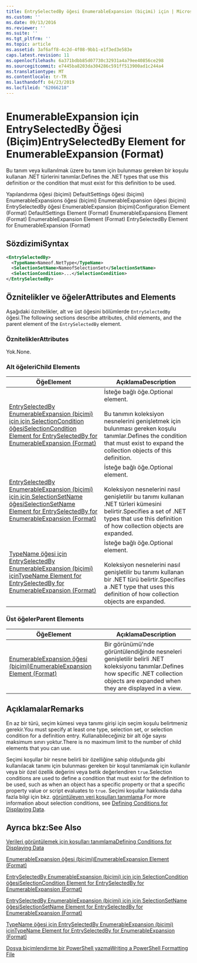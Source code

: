 ```yaml
---
title: EntrySelectedBy öğesi EnumerableExpansion (biçimi) için | Microsoft Docs
ms.custom: ''
ms.date: 09/13/2016
ms.reviewer: ''
ms.suite: ''
ms.tgt_pltfrm: ''
ms.topic: article
ms.assetid: 3af6aff8-4c2d-4f08-9bb1-e1f3ed3e583e
caps.latest.revision: 11
ms.openlocfilehash: 6a371bdbb85d07730c32931a4a79ee40856ce298
ms.sourcegitcommit: e7445ba8203da304286c591ff513900ad1c244a4
ms.translationtype: MT
ms.contentlocale: tr-TR
ms.lasthandoff: 04/23/2019
ms.locfileid: "62066218"
---
```

# <a name="entryselectedby-element-for-enumerableexpansion-format"></a><span data-ttu-id="c95af-102">EnumerableExpansion için EntrySelectedBy Öğesi (Biçim)</span><span class="sxs-lookup"><span data-stu-id="c95af-102">EntrySelectedBy Element for EnumerableExpansion (Format)</span></span>

<span data-ttu-id="c95af-103">Bu tanım veya kullanılmak üzere bu tanım için bulunması gereken bir koşulu kullanan .NET türlerini tanımlar.</span><span class="sxs-lookup"><span data-stu-id="c95af-103">Defines the .NET types that use this definition or the condition that must exist for this definition to be used.</span></span>

<span data-ttu-id="c95af-104">Yapılandırma öğesi (biçimi) DefaultSettings öğesi (biçimi) EnumerableExpansions öğesi (biçimi) EnumerableExpansion öğesi (biçimi) EntrySelectedBy öğesi EnumerableExpansion (biçimi)</span><span class="sxs-lookup"><span data-stu-id="c95af-104">Configuration Element (Format) DefaultSettings Element (Format) EnumerableExpansions Element (Format) EnumerableExpansion Element (Format) EntrySelectedBy Element for EnumerableExpansion (Format)</span></span>

## <a name="syntax"></a><span data-ttu-id="c95af-105">Sözdizimi</span><span class="sxs-lookup"><span data-stu-id="c95af-105">Syntax</span></span>

```xml
<EntrySelectedBy>
  <TypeName>Nameof.NetType</TypeName>
  <SelectionSetName>NameofSelectionSet</SelectionSetName>
  <SelectionCondition>...</SelectionCondition>
</EntrySelectedBy>
```

## <a name="attributes-and-elements"></a><span data-ttu-id="c95af-106">Öznitelikler ve öğeler</span><span class="sxs-lookup"><span data-stu-id="c95af-106">Attributes and Elements</span></span>

<span data-ttu-id="c95af-107">Aşağıdaki öznitelikler, alt ve üst öğesini bölümlerde `EntrySelectedBy` öğesi.</span><span class="sxs-lookup"><span data-stu-id="c95af-107">The following sections describe attributes, child elements, and the parent element of the `EntrySelectedBy` element.</span></span>

### <a name="attributes"></a><span data-ttu-id="c95af-108">Öznitelikler</span><span class="sxs-lookup"><span data-stu-id="c95af-108">Attributes</span></span>

<span data-ttu-id="c95af-109">Yok.</span><span class="sxs-lookup"><span data-stu-id="c95af-109">None.</span></span>

### <a name="child-elements"></a><span data-ttu-id="c95af-110">Alt öğeleri</span><span class="sxs-lookup"><span data-stu-id="c95af-110">Child Elements</span></span>

|<span data-ttu-id="c95af-111">Öğe</span><span class="sxs-lookup"><span data-stu-id="c95af-111">Element</span></span>|<span data-ttu-id="c95af-112">Açıklama</span><span class="sxs-lookup"><span data-stu-id="c95af-112">Description</span></span>|
|-------------|-----------------|
|[<span data-ttu-id="c95af-113">EntrySelectedBy EnumerableExpansion (biçimi) için için SelectionCondition öğesi</span><span class="sxs-lookup"><span data-stu-id="c95af-113">SelectionCondition Element for EntrySelectedBy for EnumerableExpansion (Format)</span></span>](./selectioncondition-element-for-entryselectedby-for-enumerableexpansion-format.md)|<span data-ttu-id="c95af-114">İsteğe bağlı öğe.</span><span class="sxs-lookup"><span data-stu-id="c95af-114">Optional element.</span></span><br /><br /> <span data-ttu-id="c95af-115">Bu tanımın koleksiyon nesnelerini genişletmek için bulunması gereken koşulu tanımlar.</span><span class="sxs-lookup"><span data-stu-id="c95af-115">Defines the condition that must exist to expand the collection objects of this definition.</span></span>|
|[<span data-ttu-id="c95af-116">EntrySelectedBy EnumerableExpansion (biçimi) için için SelectionSetName öğesi</span><span class="sxs-lookup"><span data-stu-id="c95af-116">SelectionSetName Element for EntrySelectedBy for EnumerableExpansion (Format)</span></span>](./selectionsetname-element-for-entryselectedby-for-enumerableexpansion-format.md)|<span data-ttu-id="c95af-117">İsteğe bağlı öğe.</span><span class="sxs-lookup"><span data-stu-id="c95af-117">Optional element.</span></span><br /><br /> <span data-ttu-id="c95af-118">Koleksiyon nesnelerini nasıl genişletilir bu tanımı kullanan .NET türleri kümesini belirtir.</span><span class="sxs-lookup"><span data-stu-id="c95af-118">Specifies a set of .NET types that use this definition of how collection objects are expanded.</span></span>|
|[<span data-ttu-id="c95af-119">TypeName öğesi için EntrySelectedBy EnumerableExpansion (biçimi) için</span><span class="sxs-lookup"><span data-stu-id="c95af-119">TypeName Element for EntrySelectedBy for EnumerableExpansion (Format)</span></span>](./typename-element-for-entryselectedby-for-enumerableexpansion-format.md)|<span data-ttu-id="c95af-120">İsteğe bağlı öğe.</span><span class="sxs-lookup"><span data-stu-id="c95af-120">Optional element.</span></span><br /><br /> <span data-ttu-id="c95af-121">Koleksiyon nesnelerini nasıl genişletilir bu tanımı kullanan bir .NET türü belirtir.</span><span class="sxs-lookup"><span data-stu-id="c95af-121">Specifies a .NET type that uses this definition of how collection objects are expanded.</span></span>|

### <a name="parent-elements"></a><span data-ttu-id="c95af-122">Üst öğeler</span><span class="sxs-lookup"><span data-stu-id="c95af-122">Parent Elements</span></span>

|<span data-ttu-id="c95af-123">Öğe</span><span class="sxs-lookup"><span data-stu-id="c95af-123">Element</span></span>|<span data-ttu-id="c95af-124">Açıklama</span><span class="sxs-lookup"><span data-stu-id="c95af-124">Description</span></span>|
|-------------|-----------------|
|[<span data-ttu-id="c95af-125">EnumerableExpansion öğesi (biçimi)</span><span class="sxs-lookup"><span data-stu-id="c95af-125">EnumerableExpansion Element (Format)</span></span>](./enumerableexpansion-element-format.md)|<span data-ttu-id="c95af-126">Bir görünümü'nde görüntülendiğinde nesneleri genişletilir belirli .NET koleksiyonu tanımlar.</span><span class="sxs-lookup"><span data-stu-id="c95af-126">Defines how specific .NET collection objects are expanded when they are displayed in a view.</span></span>|

## <a name="remarks"></a><span data-ttu-id="c95af-127">Açıklamalar</span><span class="sxs-lookup"><span data-stu-id="c95af-127">Remarks</span></span>

<span data-ttu-id="c95af-128">En az bir türü, seçim kümesi veya tanımı girişi için seçim koşulu belirtmeniz gerekir.</span><span class="sxs-lookup"><span data-stu-id="c95af-128">You must specify at least one type, selection set, or selection condition for a definition entry.</span></span> <span data-ttu-id="c95af-129">Kullanabileceğiniz bir alt öğe sayısı maksimum sınırı yoktur.</span><span class="sxs-lookup"><span data-stu-id="c95af-129">There is no maximum limit to the number of child elements that you can use.</span></span>

<span data-ttu-id="c95af-130">Seçimi koşullar bir nesne belirli bir özelliğine sahip olduğunda gibi kullanılacak tanımı için bulunması gereken bir koşul tanımlamak için kullanılır veya bir özel özellik değerini veya betik değerlendiren `true`.</span><span class="sxs-lookup"><span data-stu-id="c95af-130">Selection conditions are used to define a condition that must exist for the definition to be used, such as when an object has a specific property or that a specific property value or script evaluates to `true`.</span></span> <span data-ttu-id="c95af-131">Seçimi koşullar hakkında daha fazla bilgi için bkz. [görüntüleyen veri koşulları tanımlama](./defining-conditions-for-displaying-data.md).</span><span class="sxs-lookup"><span data-stu-id="c95af-131">For more information about selection conditions, see [Defining Conditions for Displaying Data](./defining-conditions-for-displaying-data.md).</span></span>

## <a name="see-also"></a><span data-ttu-id="c95af-132">Ayrıca bkz:</span><span class="sxs-lookup"><span data-stu-id="c95af-132">See Also</span></span>

[<span data-ttu-id="c95af-133">Verileri görüntülemek için koşulları tanımlama</span><span class="sxs-lookup"><span data-stu-id="c95af-133">Defining Conditions for Displaying Data</span></span>](./defining-conditions-for-displaying-data.md)

[<span data-ttu-id="c95af-134">EnumerableExpansion öğesi (biçimi)</span><span class="sxs-lookup"><span data-stu-id="c95af-134">EnumerableExpansion Element (Format)</span></span>](./enumerableexpansion-element-format.md)

[<span data-ttu-id="c95af-135">EntrySelectedBy EnumerableExpansion (biçimi) için için SelectionCondition öğesi</span><span class="sxs-lookup"><span data-stu-id="c95af-135">SelectionCondition Element for EntrySelectedBy for EnumerableExpansion (Format)</span></span>](./selectioncondition-element-for-entryselectedby-for-enumerableexpansion-format.md)

[<span data-ttu-id="c95af-136">EntrySelectedBy EnumerableExpansion (biçimi) için için SelectionSetName öğesi</span><span class="sxs-lookup"><span data-stu-id="c95af-136">SelectionSetName Element for EntrySelectedBy for EnumerableExpansion (Format)</span></span>](./selectionsetname-element-for-entryselectedby-for-enumerableexpansion-format.md)

[<span data-ttu-id="c95af-137">TypeName öğesi için EntrySelectedBy EnumerableExpansion (biçimi) için</span><span class="sxs-lookup"><span data-stu-id="c95af-137">TypeName Element for EntrySelectedBy for EnumerableExpansion (Format)</span></span>](./typename-element-for-entryselectedby-for-enumerableexpansion-format.md)

[<span data-ttu-id="c95af-138">Dosya biçimlendirme bir PowerShell yazma</span><span class="sxs-lookup"><span data-stu-id="c95af-138">Writing a PowerShell Formatting File</span></span>](./writing-a-powershell-formatting-file.md)

